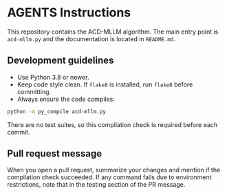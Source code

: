 # AGENTS Instructions

This repository contains the ACD-MLLM algorithm. The main entry point is `acd-mllm.py` and the documentation is located in `README.md`.

## Development guidelines

- Use Python 3.8 or newer.
- Keep code style clean. If `flake8` is installed, run `flake8` before committing.
- Always ensure the code compiles:

```bash
python -m py_compile acd-mllm.py
```

There are no test suites, so this compilation check is required before each commit.

## Pull request message

When you open a pull request, summarize your changes and mention if the compilation check succeeded. If any command fails due to environment restrictions, note that in the testing section of the PR message.

